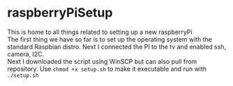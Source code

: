 # raspberryPiSetup

This is home to all things related to setting up a new raspberryPi
<br>
The first thing we have so far is to set up the operating system with the standard Raspbian distro. Next I connected the PI to the tv and enabled ssh, camera, I2C.
<br>
Next I downloaded the script using WinSCP but can also pull from repository. Use `chmod +x setup.sh` to make it executable and run with `./setup.sh`

